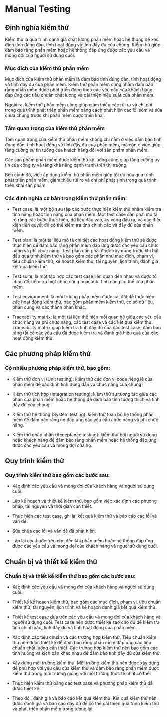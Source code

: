 # Manual Testing
## Định nghĩa kiểm thử
Kiểm thử là quá trình đánh giá chất lượng phần mềm hoặc hệ thống để xác định tính đúng đắn, tính hoạt động và tính đầy đủ của chúng. Kiểm thử giúp đảm bảo rằng phần mềm hoặc hệ thống đáp ứng được các yêu cầu và mong đợi của người sử dụng cuối.

### Mục đích của kiểm thử phần mềm

Mục đích của kiểm thử phần mềm là đảm bảo tính đúng đắn, tính hoạt động và tính đầy đủ của phần mềm. Kiểm thử phần mềm cũng nhằm đảm bảo rằng phần mềm được phát triển đúng theo các yêu cầu của khách hàng, đáp ứng các tiêu chuẩn chất lượng và cải thiện hiệu suất của phần mềm.

Ngoài ra, kiểm thử phần mềm cũng giúp giảm thiểu các rủi ro và chi phí trong quá trình phát triển phần mềm bằng cách phát hiện các lỗi sớm và sửa chữa chúng trước khi phần mềm được triển khai.

### Tầm quan trọng của kiểm thử phần mềm

Tầm quan trọng của kiểm thử phần mềm không chỉ nằm ở việc đảm bảo tính đúng đắn, tính hoạt động và tính đầy đủ của phần mềm, mà còn ở việc giúp tăng cường sự tin tưởng của khách hàng đối với sản phẩm phần mềm.

Các sản phẩm phần mềm được kiểm thử kỹ lưỡng cũng giúp tăng cường uy tín của công ty và tăng khả năng cạnh tranh trên thị trường.

Bên cạnh đó, việc áp dụng kiểm thử phần mềm giúp tối ưu hóa quá trình phát triển phần mềm, giảm thiểu rủi ro và chi phí phát sinh trong quá trình triển khai sản phẩm.

### Các định nghĩa cơ bản trong kiểm thử phần mềm:

- Test case: là một bộ sưu tập các bước thực hiện kiểm thử nhằm kiểm tra tính năng hoặc tính năng của phần mềm. Một test case cần phải mô tả rõ ràng các bước thực hiện, dữ liệu đầu vào, kỳ vọng đầu ra, và các điều kiện tiên quyết để có thể kiểm tra tính chính xác và đầy đủ của phần mềm.

- Test plan: là một tài liệu mô tả chi tiết các hoạt động kiểm thử sẽ được thực hiện để đảm bảo rằng phần mềm đáp ứng được các yêu cầu chức năng và phi chức năng. Test plan cần phải được xây dựng trước khi bắt đầu quá trình kiểm thử và bao gồm các phần như mục đích, phạm vi, tiêu chuẩn kiểm thử, kế hoạch kiểm thử, tài nguyên, lịch trình, đánh giá kết quả kiểm thử.

- Test suite: là một tập hợp các test case liên quan đến nhau và được tổ chức để kiểm tra một chức năng hoặc một tính năng cụ thể của phần mềm.

- Test environment: là môi trường phần mềm được cài đặt để thực hiện các hoạt động kiểm thử, bao gồm phần mềm kiểm thử, cơ sở dữ liệu, phần cứng và các thành phần khác.

- Traceability matrix: là một tài liệu thể hiện mối quan hệ giữa các yêu cầu chức năng và phi chức năng, các test case và các kết quả kiểm thử. Traceability matrix giúp kiểm tra tính đầy đủ của các test case, đảm bảo rằng tất cả các yêu cầu đã được kiểm tra và đánh giá hiệu quả của các hoạt động kiểm thử.

## Các phương pháp kiểm thử
### Có nhiều phương pháp kiểm thử, bao gồm:

- Kiểm thử đơn vị (Unit testing): kiểm thử các đơn vị code riêng lẻ của phần mềm để xác định tính đúng đắn và chức năng của chúng.

- Kiểm thử tích hợp (Integration testing): kiểm thử sự tương tác giữa các phần của phần mềm hoặc hệ thống để đảm bảo tính tương thích và tính đầy đủ của chúng.

- Kiểm thử hệ thống (System testing): kiểm thử toàn bộ hệ thống phần mềm để đảm bảo rằng nó đáp ứng các yêu cầu chức năng và phi chức năng.

- Kiểm thử chấp nhận (Acceptance testing): kiểm thử bởi người sử dụng hoặc khách hàng để đảm bảo rằng phần mềm hoặc hệ thống đáp ứng được các yêu cầu và mong đợi của họ.

## Quy trình kiểm thử
### Quy trình kiểm thử bao gồm các bước sau:

- Xác định các yêu cầu và mong đợi của khách hàng và người sử dụng cuối.

- Lập kế hoạch và thiết kế kiểm thử, bao gồm việc xác định các phương pháp, tài nguyên và thời gian cần thiết.

- Thực hiện các test case, ghi lại kết quả kiểm thử và báo cáo các lỗi và vấn đề.

- Sửa chữa các lỗi và vấn đề đã phát hiện.

- Lặp lại các bước trên cho đến khi phần mềm hoặc hệ thống đáp ứng được các yêu cầu và mong đợi của khách hàng và người sử dụng cuối.

## Chuẩn bị và thiết kế kiểm thử
### Chuẩn bị và thiết kế kiểm thử bao gồm các bước sau:
- Xác định các yêu cầu và mong đợi của khách hàng và người sử dụng cuối.

- Thiết kế kế hoạch kiểm thử, bao gồm các mục đích, phạm vi, tiêu chuẩn kiểm thử, tài nguyên, lịch trình và kế hoạch đánh giá kết quả kiểm thử.

- Thiết kế test case dựa trên các yêu cầu và mong đợi của khách hàng và người sử dụng cuối. Test case nên được thiết kế sao cho đủ để kiểm tra tính chính xác, tính đầy đủ và tính hoạt động của phần mềm.

- Xác định các tiêu chuẩn và các trường hợp kiểm thử. Tiêu chuẩn kiểm thử nên được thiết kế để đảm bảo rằng phần mềm đáp ứng các tiêu chuẩn chất lượng cần thiết. Các trường hợp kiểm thử nên bao gồm các tình huống và kịch bản khác nhau để đảm bảo tính đầy đủ của kiểm thử.

- Xây dựng môi trường kiểm thử. Môi trường kiểm thử nên được xây dựng để phù hợp với yêu cầu của kiểm thử và đảm bảo rằng phần mềm được kiểm thử trong môi trường giống với môi trường thực tế nhất có thể.

- Thực hiện kiểm thử bằng các test case và phương pháp kiểm thử đã được thiết kế.

- Theo dõi, đánh giá và báo cáo kết quả kiểm thử. Kết quả kiểm thử nên được đánh giá và báo cáo đầy đủ để có thể cải thiện quá trình kiểm thử và phát triển phần mềm trong tương lai.
